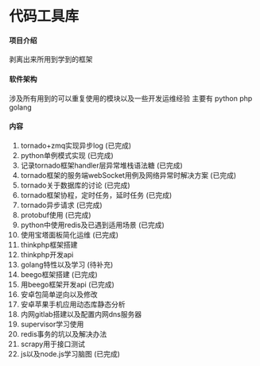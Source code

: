 # 代码工具库

#### 项目介绍
剥离出来所用到学到的框架

#### 软件架构
涉及所有用到的可以重复使用的模块以及一些开发运维经验
主要有 python php golang


#### 内容

1. tornado+zmq实现异步log                                                 (已完成)
2. python单例模式实现                                                     (已完成)
3. 记录tornado框架handler层异常堆栈语法糖                                 (已完成)
4. tornado框架的服务端webSocket用例及网络异常时解决方案                   (已完成)
5. tornado关于数据库的讨论                                                (已完成)
6. tornado框架协程，定时任务，延时任务                                    (已完成)
7. tornado异步请求                                                        (已完成)
8. protobuf使用                                                           (已完成)
9. python中使用redis及已遇到适用场景                                      (已完成)
10. 使用宝塔面板简化运维                                                  (已完成)
11. thinkphp框架搭建
12. thinkphp开发api
13. golang特性以及学习                                                    (待补充)
14. beego框架搭建                                                         (已完成)
15. 用beego框架开发api                                                    (已完成)
16. 安卓包简单逆向以及修改
17. 安卓苹果手机应用动态库静态分析
18. 内网gitlab搭建以及配置内网dns服务器
19. supervisor学习使用
20. redis事务的坑以及解决办法
21. scrapy用于接口测试
22. js以及node.js学习脑图                                                 (已完成)